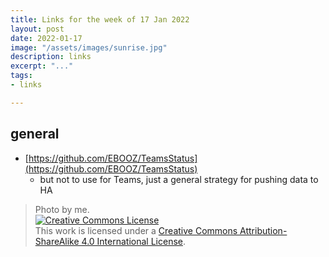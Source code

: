 ```yaml
---
title: Links for the week of 17 Jan 2022
layout: post
date: 2022-01-17
image: "/assets/images/sunrise.jpg"
description: links
excerpt: "..."
tags:
- links

---
```


## general 

* [https://github.com/EBOOZ/TeamsStatus](https://github.com/EBOOZ/TeamsStatus)
  * but not to use for Teams, just a general strategy for pushing data to HA


> Photo by me. <br /><a rel="license" href="http://creativecommons.org/licenses/by-sa/4.0/"><img alt="Creative Commons License" style="border-width:0" src="https://i.creativecommons.org/l/by-sa/4.0/88x31.png" /></a><br />This work is licensed under a <a rel="license" href="http://creativecommons.org/licenses/by-sa/4.0/">Creative Commons Attribution-ShareAlike 4.0 International License</a>.